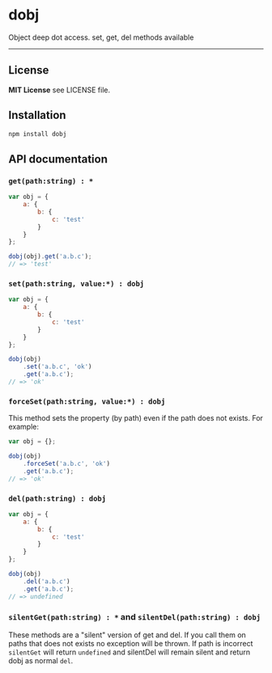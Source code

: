dobj
====

Object deep dot access. set, get, del methods available

---------------------------------------

## License

**MIT License** see LICENSE file.

## Installation

```bash
npm install dobj
```

## API documentation

### `get(path:string) : *`

```js
var obj = {
    a: {
        b: {
            c: 'test'
        }
    }
};

dobj(obj).get('a.b.c');
// => 'test'
```

### `set(path:string, value:*) : dobj`

```js
var obj = {
    a: {
        b: {
            c: 'test'
        }
    }
};

dobj(obj)
    .set('a.b.c', 'ok')
    .get('a.b.c');
// => 'ok'
```

### `forceSet(path:string, value:*) : dobj`

This method sets the property (by path) even if the path does not exists. For example:

```js
var obj = {};

dobj(obj)
    .forceSet('a.b.c', 'ok')
    .get('a.b.c');
// => 'ok'
```

### `del(path:string) : dobj`

```js
var obj = {
    a: {
        b: {
            c: 'test'
        }
    }
};

dobj(obj)
    .del('a.b.c')
    .get('a.b.c');
// => undefined
```

### `silentGet(path:string) : *` and `silentDel(path:string) : dobj`

These methods are a "silent" version of get and del. If you call them on paths that does not exists
no exception will be thrown. 
If path is incorrect `silentGet` will return `undefined` and silentDel will remain silent and return dobj as normal `del`.